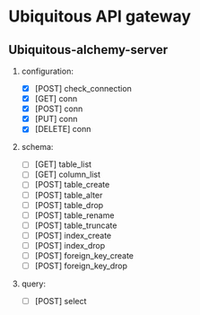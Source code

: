 # Ubiquitous API gateway

## Ubiquitous-alchemy-server

1. configuration:

   - [x] [POST] check_connection
   - [x] [GET] conn
   - [x] [POST] conn
   - [x] [PUT] conn
   - [x] [DELETE] conn

1. schema:

   - [ ] [GET] table_list
   - [ ] [GET] column_list
   - [ ] [POST] table_create
   - [ ] [POST] table_alter
   - [ ] [POST] table_drop
   - [ ] [POST] table_rename
   - [ ] [POST] table_truncate
   - [ ] [POST] index_create
   - [ ] [POST] index_drop
   - [ ] [POST] foreign_key_create
   - [ ] [POST] foreign_key_drop

1. query:

   - [ ] [POST] select
